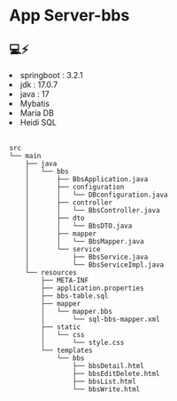# App Server-bbs

## 💻⚡

<li>springboot : 3.2.1  </li>
<li>jdk : 17.0.7  </li>
<li>java : 17  </li>
<li>Mybatis </li>
<li>Maria DB </li> 
<li>Heidi SQL  </li>


<br>


```
src
└── main
    ├── java
    │   └── bbs
    │       ├── BbsApplication.java
    │       ├── configuration
    │       │   └── DBconfiguration.java
    │       ├── controller
    │       │   └── BbsController.java
    │       ├── dto
    │       │   └── BbsDTO.java
    │       ├── mapper
    │       │   └── BbsMapper.java
    │       └── service
    │           ├── BbsService.java
    │           └── BbsServiceImpl.java
    └── resources
        ├── META-INF
        ├── application.properties
        ├── bbs-table.sql
        ├── mapper
        │   └── mapper.bbs
        │       └── sql-bbs-mapper.xml
        ├── static
        │   └── css
        │       └── style.css
        └── templates
            └── bbs
                ├── bbsDetail.html
                ├── bbsEditDelete.html
                ├── bbsList.html
                └── bbsWrite.html

```

